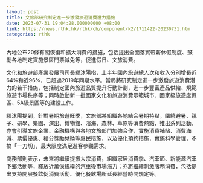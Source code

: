 ```yaml
---
layout: post
title: 文旅部研究制定進一步激發旅遊消費潛力措施
date: 2023-07-31 19:04:28.000000000 +08:00
link: https://news.rthk.hk/rthk/ch/component/k2/1711422-20230731.htm
categories: rthk
---
```


內地公布20條有關恢復和擴大消費的措施，包括提出全面落實帶薪休假制度、鼓勵各地制定實施景區門票減免等，促進假日、文旅消費。

文化和旅遊部產業發展司司長繆沐陽指，上半年國內旅遊總人次和收入分別增長近64%和近96%，已超過2019年同期水平。當局將研究制定進一步激發旅遊消費潛力的若干措施，包括制定國內旅遊品質提升行動計劃，進一步豐富產品供給、規範旅遊市場秩序等；同時啟動新一批國家文化和旅遊消費示範城市、國家級旅遊度假區、5A級景區等的建設工作。

繆沐陽提到，針對暑期旅遊旺季，文旅部將組織各地結合暑期特點，圍繞避暑、親子、研學、樂園、演出、博物館、濱海、森林、草原等消費熱點，推出系列活動，亦會引導文旅企業、金融機構與各地文旅部門加強合作，實施消費補貼、消費滿減、票價優惠、積分獎勵兌換等惠民措施，以及優化預約措施，實施科學管理，不搞「一刀切」，最大限度滿足遊客參觀需求。

商務部則表示，未來將繼續提振大宗消費，組織家居消費季、汽車節、新能源汽車下鄉活動等，釋放近萬億規模的汽車後市場潛力；亦將繼續刺激服務消費，包括提出支持開展餐飲促消費活動、優化餐飲場所延長經營時間規定等。
